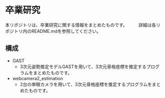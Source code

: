# 卒業研究
本リポジトリは、卒業研究に関する情報をまとめたものです。  　　
詳細は各リポジトリ内のREADME.mdを参照してください。
## 構成
* GAST
    - 3次元姿勢推定モデルGASTを用いて、3次元骨格座標を推定するプログラムをまとめたものです。
* webcamera2_estimation
    - 2台の単眼カメラを用いて、3次元骨格座標を推定するプログラムをまとめたものです。